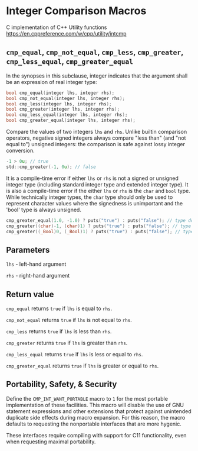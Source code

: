 # Integer Comparison Macros
C implementation of C++ Utility functions https://en.cppreference.com/w/cpp/utility/intcmp

## `cmp_equal`, `cmp_not_equal`, `cmp_less`, `cmp_greater`, `cmp_less_equal`, `cmp_greater_equal`

In the synopses in this subclause, integer indicates that the argument shall be an expression of real integer type:

```c
bool cmp_equal(integer lhs, integer rhs);
bool cmp_not_equal(integer lhs, integer rhs);
bool cmp_less(integer lhs, integer rhs);
bool cmp_greater(integer lhs, integer rhs);
bool cmp_less_equal(integer lhs, integer rhs);
bool cmp_greater_equal(integer lhs, integer rhs);
```

Compare the values of two integers `lhs` and `rhs`. Unlike builtin comparison operators, negative signed integers always compare "less than" (and "not equal to") unsigned integers: the comparison is safe against lossy integer conversion.

```c
-1 > 0u; // true
std::cmp_greater(-1, 0u); // false
```
 
It is a compile-time error if either `lhs` or `rhs` is not a signed or unsigned integer type (including standard integer type and extended integer type). It is also a compile-time error if the either `lhs` or `rhs` is the `char` and `bool` type.  While technically integer types, the `char` type should only be used to represent character values where the signedness is unimportant and the 'bool' type is always unsigned.   

```c
cmp_greater_equal(1.0, -1.0) ? puts("true") : puts("false"); // type double, doesn't compile
cmp_greater((char)-1, (char)1) ? puts("true") : puts("false"); // type char, doesn't compile
cmp_greater((_Bool)0, (_Bool)1) ? puts("true") : puts("false"); // type _Bool, doesn't compile
```

## Parameters
`lhs` - left-hand argument

`rhs` - right-hand argument

## Return value

`cmp_equal` returns `true` if `lhs` is equal to `rhs`.

`cmp_not_equal` returns `true` if `lhs` is not equal to `rhs`.

`cmp_less` returns `true` if `lhs` is less than `rhs`.

`cmp_greater` returns `true` if `lhs` is greater than `rhs`.

`cmp_less_equal` returns `true` if `lhs` is less or equal to `rhs`.

`cmp_greater_equal` returns `true` if `lhs` is greater or equal to `rhs`.

## Portability, Safety, & Security
Define the `CMP_INT_WANT_PORTABLE` macro to `1` for the most portable implementation of these facilities. This macro will disable the use of GNU statement expressions and other extensions that protect against unintended duplicate side effects during macro expansion. For this reason, the macro defaults to requesting the nonportable interfaces that are more hygenic.

These interfaces require compiling with support for C11 functionality, even when requesting maximal portability.
